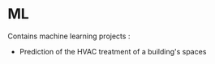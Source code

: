 # ML
Contains machine learning projects :
- Prediction of the HVAC treatment of a building's spaces

